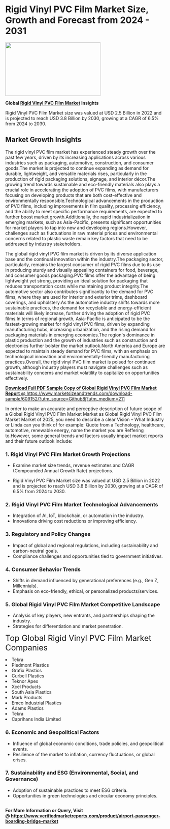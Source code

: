 <H1>Rigid Vinyl PVC Film Market Size, Growth and Forecast from 2024 - 2031</H1><img class="aligncenter size-medium wp-image-584254" src="https://thirdeyenews.in/wp-content/uploads/2024/09/Global-Market-Research-300x168.jpeg" alt="" width="300" height="168" /><p><strong>Global&nbsp;<a href="https://www.marketsizeandtrends.com/download-sample/609152/?utm_source=Github8j?utm_medium=211">Rigid Vinyl PVC Film Market</a> Insights</strong></p><p>Rigid Vinyl PVC Film Market size was valued at USD 2.5 Billion in 2022 and is projected to reach USD 3.8 Billion by 2030, growing at a CAGR of 6.5% from 2024 to 2030.</p><p><h2>Market Growth Insights</h2> <p>The rigid vinyl PVC film market has experienced steady growth over the past few years, driven by its increasing applications across various industries such as packaging, automotive, construction, and consumer goods.The market is projected to continue expanding as demand for durable, lightweight, and versatile materials rises, particularly in the production of rigid packaging solutions, signage, and interior décor.The growing trend towards sustainable and eco-friendly materials also plays a crucial role in accelerating the adoption of PVC films, with manufacturers focusing on developing products that are both cost-effective and environmentally responsible.Technological advancements in the production of PVC films, including improvements in film quality, processing efficiency, and the ability to meet specific performance requirements, are expected to further boost market growth.Additionally, the rapid industrialization in emerging markets, such as Asia-Pacific, presents significant opportunities for market players to tap into new and developing regions.However, challenges such as fluctuations in raw material prices and environmental concerns related to plastic waste remain key factors that need to be addressed by industry stakeholders.</p> <p><a href="#"></a></p> <p>The global rigid vinyl PVC film market is driven by its diverse application base and the continual innovation within the industry.The packaging sector, particularly, remains the largest consumer of rigid PVC films due to its use in producing sturdy and visually appealing containers for food, beverage, and consumer goods packaging.PVC films offer the advantage of being lightweight yet strong, providing an ideal solution for packaging that reduces transportation costs while maintaining product integrity.The automotive sector also contributes significantly to the demand for PVC films, where they are used for interior and exterior trims, dashboard coverings, and upholstery.As the automotive industry shifts towards more sustainable practices, the demand for recyclable and energy-efficient materials will likely increase, further driving the adoption of rigid PVC films.In terms of regional growth, Asia-Pacific is anticipated to be the fastest-growing market for rigid vinyl PVC films, driven by expanding manufacturing hubs, increasing urbanization, and the rising demand for packaging materials in emerging economies.The region's dominance in plastic production and the growth of industries such as construction and electronics further bolster the market outlook.North America and Europe are expected to maintain steady demand for PVC films, with an emphasis on technological innovation and environmentally-friendly manufacturing practices.Overall, the rigid vinyl PVC film market is poised for continued growth, although industry players must navigate challenges such as sustainability concerns and market volatility to capitalize on opportunities effectively.</p> <p><a href="#"></p><p><span class=""><strong>Download Full PDF Sample Copy of Global Rigid Vinyl PVC Film Market Report</strong> @ <a href="https://www.marketsizeandtrends.com/download-sample/609152/?utm_source=Github8j?utm_medium=211" target="_blank">https://www.marketsizeandtrends.com/download-sample/609152/?utm_source=Github8j?utm_medium=211</a></span></p><p>In order to make an accurate and perceptive description of future scope of a Global&nbsp;Rigid Vinyl PVC Film Market Market as Global&nbsp;Rigid Vinyl PVC Film Market Market of 2025, you need to describe a clear Vision &ndash; What Industry or Linda can you think of for example: Quote from a Technology, healthcare, automotive, renewable energy, name the market you are Reffering to.However, some general trends and factors usually impact market reports and their future outlook include:</p><h3>1.&nbsp;<strong>Rigid Vinyl PVC Film Market Growth Projections</strong></h3><ul><li>Examine market size trends, revenue estimates and CAGR (Compounded Annual Growth Rate) projections.</li><li><p>Rigid Vinyl PVC Film Market size was valued at USD 2.5 Billion in 2022 and is projected to reach USD 3.8 Billion by 2030, growing at a CAGR of 6.5% from 2024 to 2030.</p></li></ul><h3>2.&nbsp;<strong>Rigid Vinyl PVC Film Market Technological Advancements</strong></h3><ul><li>Integration of AI, IoT, blockchain, or automation in the industry.</li><li>Innovations driving cost reductions or improving efficiency.</li></ul><h3>3.&nbsp;<strong>Regulatory and Policy Changes</strong></h3><ul><li>Impact of global and regional regulations, including sustainability and carbon-neutral goals.</li><li>Compliance challenges and opportunities tied to government initiatives.</li></ul><h3>4.&nbsp;<strong>Consumer Behavior Trends</strong></h3><ul><li>Shifts in demand influenced by generational preferences (e.g., Gen Z, Millennials).</li><li>Emphasis on eco-friendly, ethical, or personalized products/services.</li></ul><h3>5.&nbsp;<strong>Global Rigid Vinyl PVC Film Market Competitive Landscape</strong></h3><ul><li>Analysis of key players, new entrants, and partnerships shaping the industry.</li><li>Strategies for differentiation and market penetration.</li></ul><p data-pm-slice="1 1 []"><span style="color: inherit; font-family: inherit; font-size: 25px;">Top Global Rigid Vinyl PVC Film Market Companies</span></p><div class="" data-test-id=""><p><li>Tekra</li><li> Piedmont Plastics</li><li> Grafix Plastics</li><li> Curbell Plastics</li><li> Teknor Apex</li><li> Xcel Products</li><li> South Asia Plastics</li><li> Mark Products</li><li> Emco Industrial Plastics</li><li> Adams Plastics</li><li> Tekra</li><li> Caprihans India Limited</li></p></div><h3>6.&nbsp;<strong>Economic and Geopolitical Factors</strong></h3><ul><li>Influence of global economic conditions, trade policies, and geopolitical events.</li><li>Resilience of the market to inflation, currency fluctuations, or global crises.</li></ul><h3>7.&nbsp;<strong>Sustainability and ESG (Environmental, Social, and Governance)</strong></h3><ul><li>Adoption of sustainable practices to meet ESG criteria.</li><li>Opportunities in green technologies and circular economy principles.</li></ul><h2><strong style="font-size: 14px;">For More Information or Query, Visit @&nbsp;</strong><a style="background-color: #ffffff; font-size: 14px;" href="https://www.marketsizeandtrends.com/report/rigid-vinyl-pvc-film-market/" target="_blank">https://www.verifiedmarketreports.com/product/airport-passenger-boarding-bridge-market</a></h2>
